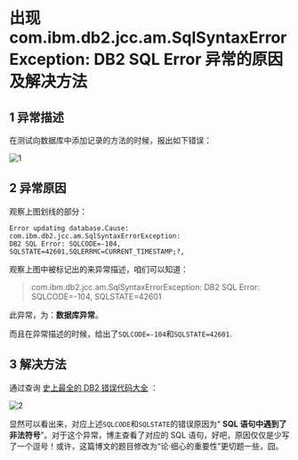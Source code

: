 # 出现 com.ibm.db2.jcc.am.SqlSyntaxErrorException: DB2 SQL Error 异常的原因及解决方法


1 异常描述
------

在测试向数据库中添加记录的方法的时候，报出如下错误：

![1](http://img.blog.csdn.net/20170410190406694)



2 异常原因
------
观察上图划线的部分：

```
Error updating database.Cause: 
com.ibm.db2.jcc.am.SqlSyntaxErrorException: 
DB2 SQL Error: SQLCODE=-104, SQLSTATE=42601,SQLERRMC=CURRENT_TIMESTAMP;?,
```

观察上图中被标记出的来异常描述，咱们可以知道：

> com.ibm.db2.jcc.am.SqlSyntaxErrorException: 
DB2 SQL Error: SQLCODE=-104, SQLSTATE=42601

此异常，为：**数据库异常**。

而且在异常描述的时候，给出了`SQLCODE=-104`和`SQLSTATE=42601`.


3 解决方法
------

通过查询 [史上最全的 DB2 错误代码大全](http://blog.csdn.net/qq_35246620/article/details/56877433) ：

![2](http://img.blog.csdn.net/20170410191137792)

显然可以看出来，对应上述`SQLCODE`和`SQLSTATE`的错误原因为“ **SQL 语句中遇到了非法符号**”。对于这个异常，博主查看了对应的 SQL 语句，好吧，原因仅仅是少写了一个逗号！或许，这篇博文的题目修改为“论·细心的重要性”更切题一些，囧。
